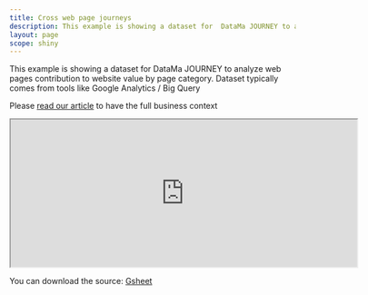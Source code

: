 ```yaml
---
title: Cross web page journeys
description: This example is showing a dataset for  DataMa JOURNEY to analyze web pages contribution to website value by page category.
layout: page
scope: shiny
---
```


This example is showing a dataset for  DataMa JOURNEY to analyze web pages contribution to website value by page category.
Dataset typically comes from tools like Google Analytics / Big Query

Please [read our article](https://datama.fr/2020/05/12/getting-value-out-of-a-sunburst/) to have the full business context

<center><iframe src="https://docs.google.com/spreadsheets/d/e/2PACX-1vRGH2q-ug3Pn-QjYmDDPDUR0u2Kzy2YOo_btZBfOgIc5J56FiJA8QbfHtuSFV2NuiOKhBtR5ZrK6mFk/pubhtml?gid=0&amp;single=true&amp;widget=true&amp;headers=false" width="610" height="260"></iframe></center>

You can download the source: [Gsheet](https://docs.google.com/spreadsheets/d/1Z2JovUx_q7uLR2iy_fukiJWpIrA1o5wfvfnaHQUgBE4/edit#gid=0)
